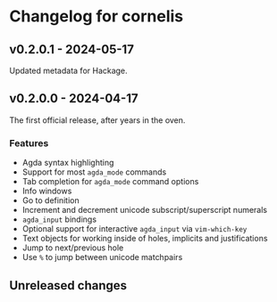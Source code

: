 # Changelog for cornelis

## v0.2.0.1 - 2024-05-17

Updated metadata for Hackage.

## v0.2.0.0 - 2024-04-17

The first official release, after years in the oven.

### Features

- Agda syntax highlighting
- Support for most `agda_mode` commands
- Tab completion for `agda_mode` command options
- Info windows
- Go to definition
- Increment and decrement unicode subscript/superscript numerals
- `agda_input` bindings
- Optional support for interactive `agda_input` via `vim-which-key`
- Text objects for working inside of holes, implicits and justifications
- Jump to next/previous hole
- Use `%` to jump between unicode matchpairs



## Unreleased changes

